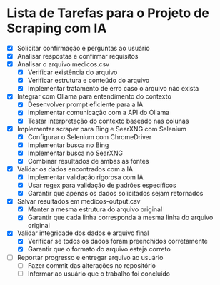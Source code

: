 # Lista de Tarefas para o Projeto de Scraping com IA

- [x] Solicitar confirmação e perguntas ao usuário
- [x] Analisar respostas e confirmar requisitos
- [x] Analisar o arquivo medicos.csv
  - [x] Verificar existência do arquivo
  - [x] Verificar estrutura e conteúdo do arquivo
  - [x] Implementar tratamento de erro caso o arquivo não exista
- [x] Integrar com Ollama para entendimento do contexto
  - [x] Desenvolver prompt eficiente para a IA
  - [x] Implementar comunicação com a API do Ollama
  - [x] Testar interpretação do contexto baseado nas colunas
- [x] Implementar scraper para Bing e SearXNG com Selenium
  - [x] Configurar o Selenium com ChromeDriver
  - [x] Implementar busca no Bing
  - [x] Implementar busca no SearXNG
  - [x] Combinar resultados de ambas as fontes
- [x] Validar os dados encontrados com a IA
  - [x] Implementar validação rigorosa com IA
  - [x] Usar regex para validação de padrões específicos
  - [x] Garantir que apenas os dados solicitados sejam retornados
- [x] Salvar resultados em medicos-output.csv
  - [x] Manter a mesma estrutura do arquivo original
  - [x] Garantir que cada linha corresponda à mesma linha do arquivo original
- [x] Validar integridade dos dados e arquivo final
  - [x] Verificar se todos os dados foram preenchidos corretamente
  - [x] Garantir que o formato do arquivo esteja correto
- [ ] Reportar progresso e entregar arquivo ao usuário
  - [ ] Fazer commit das alterações no repositório
  - [ ] Informar ao usuário que o trabalho foi concluído
